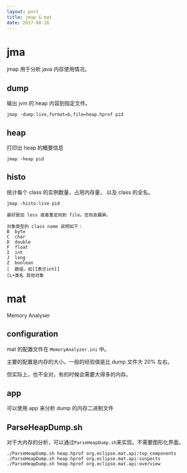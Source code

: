 ```yaml
---
layout: post 
title: jmap & mat 
date: 2017-08-26
---
```



# jma
jmap 用于分析 java 内存使用情况。

## dump
输出 jvm 的 heap 内容到指定文件。

```jmap -dump:live,format=b,file=heap.hprof pid```


## heap
打印出 heap 的概要信息

```jmap -heap pid```


## histo
统计每个 class 的实例数量，占用内存量， 以及 class 的全名。

```
jmap -histo:live pid

最好是加 less 或者重定向到 file。否则会霸屏。

```

```
对象类型的 class name 说明如下：
B  byte
C  char
D  double
F  float
I  int
J  long
Z  boolean
[  数组，如[I表示int[]
[L+类名 其他对象
```

# mat

Memory Analyser 

## configuration
mat 的配置文件在 ```MemoryAnalyzer.ini``` 中。

主要的配置是内存的大小。一般的经验值是比 dump 文件大 20% 左右。

但实际上，也不全对，有的时候会需要大得多的内存。

## app
可以使用 app 来分析 dump 的内存二进制文件


## ParseHeapDump.sh
对于大内存的分析，可以通过```ParseHeapDump.sh```来实现。不需要图形化界面。

```
./ParseHeapDump.sh heap.hprof org.eclipse.mat.api:top_components
./ParseHeapDump.sh heap.hprof org.eclipse.mat.api:suspects
./ParseHeapDump.sh heap.hprof org.eclipse.mat.api:overview
```